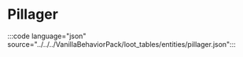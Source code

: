 # Pillager

:::code language="json" source="../../../VanillaBehaviorPack/loot_tables/entities/pillager.json":::